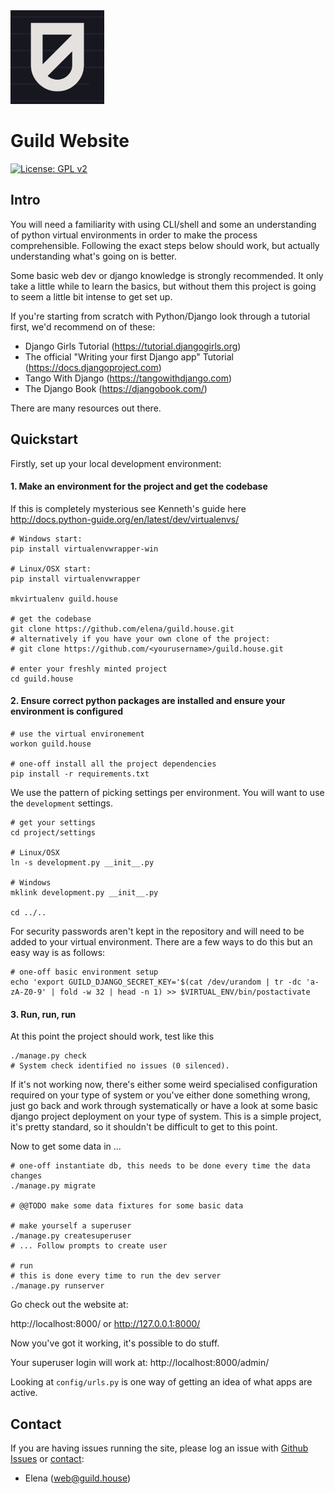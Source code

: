 <img src="static/sheild-.png" width="150" height="150">

Guild Website
=======

[![License: GPL v2](https://img.shields.io/badge/License-GPL%20v2-blue.svg)](https://www.gnu.org/licenses/gpl-3.0)



Intro
-------


You will need a familiarity with using CLI/shell and some an understanding of python virtual environments in order to make the process comprehensible. Following the exact steps below should work, but actually understanding what's going on is better.

Some basic web dev or django knowledge is strongly recommended. It only take a little while to learn the basics, but without them this project is going to seem a little bit intense to get set up.

If you're starting from scratch with Python/Django look through a tutorial first, we'd recommend on of these:

* Django Girls Tutorial (https://tutorial.djangogirls.org)
* The official "Writing your first Django app" Tutorial (https://docs.djangoproject.com)
* Tango With Django (https://tangowithdjango.com)
* The Django Book (https://djangobook.com/)

There are many resources out there.

Quickstart
--------------

Firstly, set up your local development environment:

#### 1. Make an environment for the project and get the codebase

If this is completely mysterious see Kenneth's guide here http://docs.python-guide.org/en/latest/dev/virtualenvs/

    # Windows start:
    pip install virtualenvwrapper-win

    # Linux/OSX start:
    pip install virtualenvwrapper

    mkvirtualenv guild.house
    
    # get the codebase
    git clone https://github.com/elena/guild.house.git
    # alternatively if you have your own clone of the project:
    # git clone https://github.com/<yourusername>/guild.house.git

    # enter your freshly minted project
    cd guild.house


#### 2. Ensure correct python packages are installed and ensure your environment is configured 


    # use the virtual environement
    workon guild.house

    # one-off install all the project dependencies
    pip install -r requirements.txt

We use the pattern of picking settings per environment. You will want to use the `development` settings.


    # get your settings
    cd project/settings
    
    # Linux/OSX
    ln -s development.py __init__.py
    
    # Windows
    mklink development.py __init__.py
    
    cd ../..


For security passwords aren't kept in the repository and will need to be added to your virtual environment. There are a few ways to do this but an easy way is as follows:


    # one-off basic environment setup
    echo 'export GUILD_DJANGO_SECRET_KEY='$(cat /dev/urandom | tr -dc 'a-zA-Z0-9' | fold -w 32 | head -n 1) >> $VIRTUAL_ENV/bin/postactivate



#### 3. Run, run, run

At this point the project should work, test like this

    ./manage.py check
    # System check identified no issues (0 silenced).


If it's not working now, there's either some weird specialised configuration required on your type of system or you've either done something wrong, just go back and work through systematically or have a look at some basic django project deployment on your type of system. This is a simple project, it's pretty standard, so it shouldn't be difficult to get to this point.

Now to get some data in ...


    # one-off instantiate db, this needs to be done every time the data changes
    ./manage.py migrate

    # @@TODO make some data fixtures for some basic data

    # make yourself a superuser
    ./manage.py createsuperuser
    # ... Follow prompts to create user

    # run
    # this is done every time to run the dev server
    ./manage.py runserver


Go check out the website at:

http://localhost:8000/ or http://127.0.0.1:8000/

Now you've got it working, it's possible to do stuff.

Your superuser login will work at: http://localhost:8000/admin/

Looking at `config/urls.py` is one way of getting an idea of what apps are active.

Contact
----------


If you are having issues running the site, please log an issue with [Github Issues](https://github.com/elena/guild.house/issues) or [contact](mailto:web@guild.house):
  * Elena ([web@guild.house](mailto:web@guild.house))
